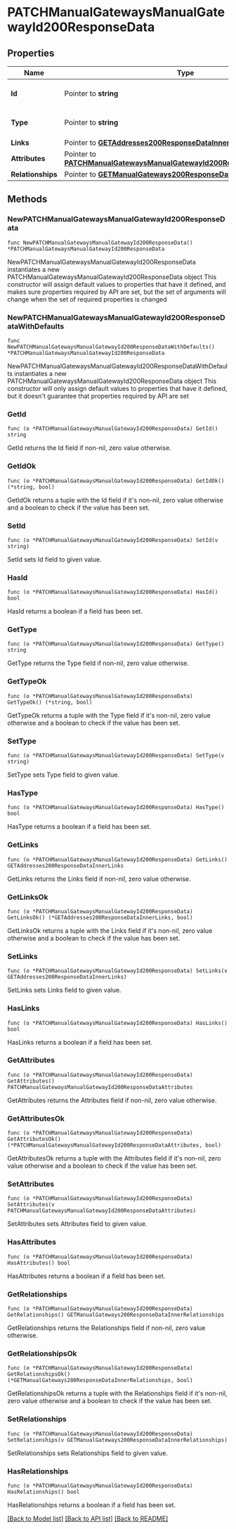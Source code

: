 # PATCHManualGatewaysManualGatewayId200ResponseData

## Properties

Name | Type | Description | Notes
------------ | ------------- | ------------- | -------------
**Id** | Pointer to **string** | The resource&#39;s id | [optional] 
**Type** | Pointer to **string** | The resource&#39;s type | [optional] [default to "manual_gateways"]
**Links** | Pointer to [**GETAddresses200ResponseDataInnerLinks**](GETAddresses200ResponseDataInnerLinks.md) |  | [optional] 
**Attributes** | Pointer to [**PATCHManualGatewaysManualGatewayId200ResponseDataAttributes**](PATCHManualGatewaysManualGatewayId200ResponseDataAttributes.md) |  | [optional] 
**Relationships** | Pointer to [**GETManualGateways200ResponseDataInnerRelationships**](GETManualGateways200ResponseDataInnerRelationships.md) |  | [optional] 

## Methods

### NewPATCHManualGatewaysManualGatewayId200ResponseData

`func NewPATCHManualGatewaysManualGatewayId200ResponseData() *PATCHManualGatewaysManualGatewayId200ResponseData`

NewPATCHManualGatewaysManualGatewayId200ResponseData instantiates a new PATCHManualGatewaysManualGatewayId200ResponseData object
This constructor will assign default values to properties that have it defined,
and makes sure properties required by API are set, but the set of arguments
will change when the set of required properties is changed

### NewPATCHManualGatewaysManualGatewayId200ResponseDataWithDefaults

`func NewPATCHManualGatewaysManualGatewayId200ResponseDataWithDefaults() *PATCHManualGatewaysManualGatewayId200ResponseData`

NewPATCHManualGatewaysManualGatewayId200ResponseDataWithDefaults instantiates a new PATCHManualGatewaysManualGatewayId200ResponseData object
This constructor will only assign default values to properties that have it defined,
but it doesn't guarantee that properties required by API are set

### GetId

`func (o *PATCHManualGatewaysManualGatewayId200ResponseData) GetId() string`

GetId returns the Id field if non-nil, zero value otherwise.

### GetIdOk

`func (o *PATCHManualGatewaysManualGatewayId200ResponseData) GetIdOk() (*string, bool)`

GetIdOk returns a tuple with the Id field if it's non-nil, zero value otherwise
and a boolean to check if the value has been set.

### SetId

`func (o *PATCHManualGatewaysManualGatewayId200ResponseData) SetId(v string)`

SetId sets Id field to given value.

### HasId

`func (o *PATCHManualGatewaysManualGatewayId200ResponseData) HasId() bool`

HasId returns a boolean if a field has been set.

### GetType

`func (o *PATCHManualGatewaysManualGatewayId200ResponseData) GetType() string`

GetType returns the Type field if non-nil, zero value otherwise.

### GetTypeOk

`func (o *PATCHManualGatewaysManualGatewayId200ResponseData) GetTypeOk() (*string, bool)`

GetTypeOk returns a tuple with the Type field if it's non-nil, zero value otherwise
and a boolean to check if the value has been set.

### SetType

`func (o *PATCHManualGatewaysManualGatewayId200ResponseData) SetType(v string)`

SetType sets Type field to given value.

### HasType

`func (o *PATCHManualGatewaysManualGatewayId200ResponseData) HasType() bool`

HasType returns a boolean if a field has been set.

### GetLinks

`func (o *PATCHManualGatewaysManualGatewayId200ResponseData) GetLinks() GETAddresses200ResponseDataInnerLinks`

GetLinks returns the Links field if non-nil, zero value otherwise.

### GetLinksOk

`func (o *PATCHManualGatewaysManualGatewayId200ResponseData) GetLinksOk() (*GETAddresses200ResponseDataInnerLinks, bool)`

GetLinksOk returns a tuple with the Links field if it's non-nil, zero value otherwise
and a boolean to check if the value has been set.

### SetLinks

`func (o *PATCHManualGatewaysManualGatewayId200ResponseData) SetLinks(v GETAddresses200ResponseDataInnerLinks)`

SetLinks sets Links field to given value.

### HasLinks

`func (o *PATCHManualGatewaysManualGatewayId200ResponseData) HasLinks() bool`

HasLinks returns a boolean if a field has been set.

### GetAttributes

`func (o *PATCHManualGatewaysManualGatewayId200ResponseData) GetAttributes() PATCHManualGatewaysManualGatewayId200ResponseDataAttributes`

GetAttributes returns the Attributes field if non-nil, zero value otherwise.

### GetAttributesOk

`func (o *PATCHManualGatewaysManualGatewayId200ResponseData) GetAttributesOk() (*PATCHManualGatewaysManualGatewayId200ResponseDataAttributes, bool)`

GetAttributesOk returns a tuple with the Attributes field if it's non-nil, zero value otherwise
and a boolean to check if the value has been set.

### SetAttributes

`func (o *PATCHManualGatewaysManualGatewayId200ResponseData) SetAttributes(v PATCHManualGatewaysManualGatewayId200ResponseDataAttributes)`

SetAttributes sets Attributes field to given value.

### HasAttributes

`func (o *PATCHManualGatewaysManualGatewayId200ResponseData) HasAttributes() bool`

HasAttributes returns a boolean if a field has been set.

### GetRelationships

`func (o *PATCHManualGatewaysManualGatewayId200ResponseData) GetRelationships() GETManualGateways200ResponseDataInnerRelationships`

GetRelationships returns the Relationships field if non-nil, zero value otherwise.

### GetRelationshipsOk

`func (o *PATCHManualGatewaysManualGatewayId200ResponseData) GetRelationshipsOk() (*GETManualGateways200ResponseDataInnerRelationships, bool)`

GetRelationshipsOk returns a tuple with the Relationships field if it's non-nil, zero value otherwise
and a boolean to check if the value has been set.

### SetRelationships

`func (o *PATCHManualGatewaysManualGatewayId200ResponseData) SetRelationships(v GETManualGateways200ResponseDataInnerRelationships)`

SetRelationships sets Relationships field to given value.

### HasRelationships

`func (o *PATCHManualGatewaysManualGatewayId200ResponseData) HasRelationships() bool`

HasRelationships returns a boolean if a field has been set.


[[Back to Model list]](../README.md#documentation-for-models) [[Back to API list]](../README.md#documentation-for-api-endpoints) [[Back to README]](../README.md)


